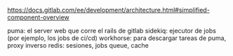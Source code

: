 https://docs.gitlab.com/ee/development/architecture.html#simplified-component-overview

puma: el server web que corre el rails de gitlab
sidekiq: ejecutor de jobs (por ejemplo, los jobs de ci/cd)
workhorse: para descargar tareas de puma, proxy inverso
redis: sesiones, jobs queue, cache



